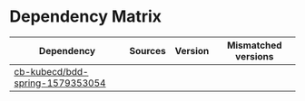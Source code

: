 # Dependency Matrix

Dependency | Sources | Version | Mismatched versions
---------- | ------- | ------- | -------------------
[cb-kubecd/bdd-spring-1579353054](https://github.com/cb-kubecd/bdd-spring-1579353054.git) |  | []() | 
